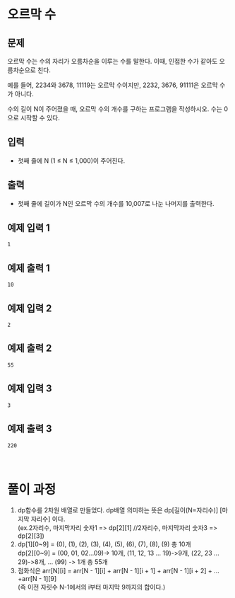 # 오르막 수

## 문제
 오르막 수는 수의 자리가 오름차순을 이루는 수를 말한다. 이때, 인접한 수가 같아도 오름차순으로 친다.

예를 들어, 2234와 3678, 11119는 오르막 수이지만, 2232, 3676, 91111은 오르막 수가 아니다.

수의 길이 N이 주어졌을 때, 오르막 수의 개수를 구하는 프로그램을 작성하시오. 수는 0으로 시작할 수 있다.

## 입력
- 첫째 줄에 N (1 ≤ N ≤ 1,000)이 주어진다.

## 출력
- 첫째 줄에 길이가 N인 오르막 수의 개수를 10,007로 나눈 나머지를 출력한다.

## 예제 입력 1
```
1
```
## 예제 출력 1
```
10
```

## 예제 입력 2
```
2
```
## 예제 출력 2
```
55
```

## 예제 입력 3
```
3
```
## 예제 출력 3
```
220
```

<br>

# 풀이 과정
1. dp함수를 2차원 배열로 만들었다. dp배열 의미하는 뜻은 dp[길이(N=자리수)] [마지막 자리수] 이다. <br> 
(ex.2자리수, 마지막자리 숫자1 => dp[2][1] //2자리수, 마지막자리 숫자3 => dp[2][3])
2. dp[1][0&#126;9] = (0), (1), (2), (3), (4), (5), (6), (7), (8), (9) 총 10개 <br>
   dp[2][0&#126;9] = (00, 01, 02...09)-> 10개, (11, 12, 13 ... 19)->9개, (22, 23 ... 29)->8개, ... (99) -> 1개  총 55개  <br>
3. 점화식은 arr[N][i] = arr[N - 1][i] + arr[N - 1][i + 1] + arr[N - 1][i + 2] + ... +arr[N - 1][9] <br>
   (즉 이전 자릿수 N-1에서의 i부터 마지막 9까지의 합이다.)

